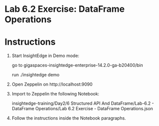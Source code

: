# Lab 6.2 Exercise: DataFrame Operations

# Instructions

1. Start InsightEdge in Demo mode:

    go to gigaspaces-insightedge-enterprise-14.2.0-ga-b20400/bin

    run ./insightedge demo

2. Open Zeppelin on http://localhost:9090

3. Import to Zeppelin the following Notebook:

    insightedge-training/Day2/6 Structured API And DataFrame/Lab-6.2 - DataFrame Operations/Lab 6.2 Exercise - DataFrame Operations.json
    
4. Follow the instructions inside the Notebook paragraphs.
